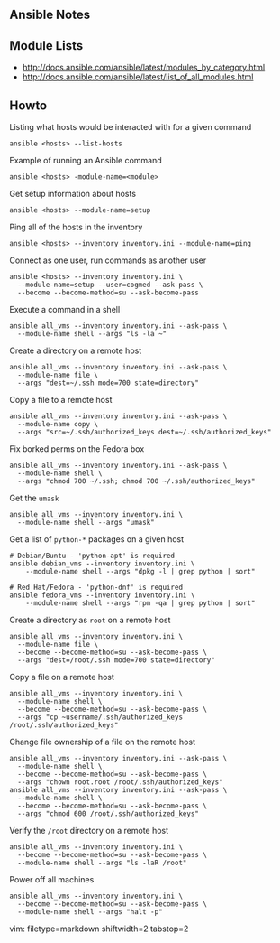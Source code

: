 ## Ansible Notes ##

## Module Lists ##
- http://docs.ansible.com/ansible/latest/modules_by_category.html
- http://docs.ansible.com/ansible/latest/list_of_all_modules.html

## Howto ##
Listing what hosts would be interacted with for a given command

    anѕible <hosts> --list-hosts

Example of running an Ansible command

    ansible <hosts> ­-module-name=<module>

Get setup information about hosts

    ansible <hosts> --module-name=setup

Ping all of the hosts in the inventory

    ansible <hosts> --inventory inventory.ini --module-name=ping

Connect as one user, run commands as another user

    ansible <hosts> --inventory inventory.ini \
      --module-name=setup --user=cogmed --ask-pass \
      --become --become-method=su --ask-become-pass

Execute a command in a shell

    ansible all_vms --inventory inventory.ini --ask-pass \
      --module-name shell --args "ls -la ~"

Create a directory on a remote host

    ansible all_vms --inventory inventory.ini --ask-pass \
      --module-name file \
      --args "dest=~/.ssh mode=700 state=directory"

Copy a file to a remote host

    ansible all_vms --inventory inventory.ini --ask-pass \
      --module-name copy \
      --args "src=~/.ssh/authorized_keys dest=~/.ssh/authorized_keys"

Fix borked perms on the Fedora box

    ansible all_vms --inventory inventory.ini --ask-pass \
      --module-name shell \
      --args "chmod 700 ~/.ssh; chmod 700 ~/.ssh/authorized_keys"

Get the `umask`

    ansible all_vms --inventory inventory.ini \
      --module-name shell --args "umask"

Get a list of `python-*` packages on a given host


    # Debian/Buntu - 'python-apt' is required
    ansible debian_vms --inventory inventory.ini \
        --module-name shell --args "dpkg -l | grep python | sort"

    # Red Hat/Fedora - 'python-dnf' is required
    ansible fedora_vms --inventory inventory.ini \
        --module-name shell --args "rpm -qa | grep python | sort"

Create a directory as `root` on a remote host


    ansible all_vms --inventory inventory.ini \
      --module-name file \
      --become --become-method=su --ask-become-pass \
      --args "dest=/root/.ssh mode=700 state=directory"

Copy a file on a remote host


    ansible all_vms --inventory inventory.ini \
      --module-name shell \
      --become --become-method=su --ask-become-pass \
      --args "cp ~username/.ssh/authorized_keys /root/.ssh/authorized_keys"

Change file ownership of a file on the remote host


    ansible all_vms --inventory inventory.ini --ask-pass \
      --module-name shell \
      --become --become-method=su --ask-become-pass \
      --args "chown root.root /root/.ssh/authorized_keys"
    ansible all_vms --inventory inventory.ini --ask-pass \
      --module-name shell \
      --become --become-method=su --ask-become-pass \
      --args "chmod 600 /root/.ssh/authorized_keys"

Verify the `/root` directory on a remote host


    ansible all_vms --inventory inventory.ini \
      --become --become-method=su --ask-become-pass \
      --module-name shell --args "ls -laR /root"

Power off all machines


    ansible all_vms --inventory inventory.ini \
      --become --become-method=su --ask-become-pass \
      --module-name shell --args "halt -p"

vim: filetype=markdown shiftwidth=2 tabstop=2
